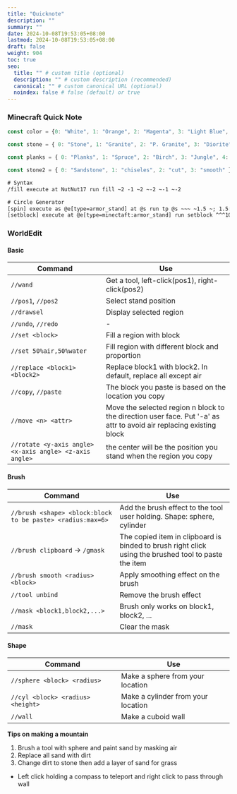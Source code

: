 ```yaml
---
title: "Quicknote"
description: ""
summary: ""
date: 2024-10-08T19:53:05+08:00
lastmod: 2024-10-08T19:53:05+08:00
draft: false
weight: 904
toc: true
seo:
  title: "" # custom title (optional)
  description: "" # custom description (recommended)
  canonical: "" # custom canonical URL (optional)
  noindex: false # false (default) or true
---
```


### Minecraft Quick Note

```js {title="Code"}
const color = {0: "White", 1: "Orange", 2: "Magenta", 3: "Light Blue", 4: "Yellow", 5: "Lime", 6: "Pink", 7: "Dark Grey", 8: "Light Grey", 9: "Cyan", 10: "Purple", 11: "Blue", 12: "Brown", 13: "Green", 14: "Red", 15: "Black"}

const stone = { 0: "Stone", 1: "Granite", 2: "P. Granite", 3: "Diorite", 4: "P. Granite", 5: "Andesite", 6: "P. Andesite" }

const planks = { 0: "Planks", 1: "Spruce", 2: "Birch", 3: "Jungle", 4: "Acacia", 5: "Dark Oak"}

const stone2 = { 0: "Sandstone", 1: "chiseles", 2: "cut", 3: "smooth" }
```

```txt {title="Quick Commands"}
# Syntax
/fill execute at NutNut17 run fill ~2 -1 ~2 ~-2 ~-1 ~-2

# Circle Generator
[spin] execute as @e[type=armor_stand] at @s run tp @s ~~~ ~1.5 ~; 1.5:Angle of rotation
[setblock] execute at @e[type=minectaft:armor_stand] run setblock ^^^10 glass; 10:radius
```

### WorldEdit

#### Basic

| Command | Use |
| - | - |
| `//wand` | Get a tool, left-click(pos1), right-click(pos2) |
| `//pos1`, `//pos2` | Select stand position |
| `//drawsel` | Display selected region |
| `//undo`, `//redo` | - |
| `//set <block>` | Fill a region with block |
| `//set 50%air,50%water` | Fill region with different block and proportion |
| `//replace <block1> <block2>` | Replace block1 with block2. In default, replace all except air |
| `//copy`, `//paste` | The block you paste is based on the location you copy |
| `//move <n> <attr>` | Move the selected region n block to the direction user face. Put '-a' as attr to avoid air replacing existing block |
| `//rotate <y-axis angle> <x-axis angle> <z-axis angle>` | the center will be the position you stand when the region you copy |

#### Brush

| Command | Use |
| - | - |
| `//brush <shape> <block:block to be paste> <radius:max=6>` | Add the brush effect to the tool user holding. Shape: sphere, cylinder |
| `//brush clipboard` -> `/gmask` | The copied item in clipboard is binded to brush right click using the brushed tool to paste the item |
| `//brush smooth <radius> <block>` | Apply smoothing effect on the brush |
| `//tool unbind` | Remove the brush effect |
| `//mask <block1,block2,...>` | Brush only works on block1, block2, ... |
| `//mask` | Clear the mask |

#### Shape

| Command | Use |
| - | - |
| `//sphere <block> <radius>` | Make a sphere from your location |
| `//cyl <block> <radius> <height>` | Make a cylinder from your location |
| `//wall` | Make a cuboid wall |

**Tips on making a mountain**

1. Brush a tool with sphere and paint sand by masking air
2. Replace all sand with dirt
3. Change dirt to stone then add a layer of sand for grass

- Left click holding a compass to teleport and right click to pass through wall